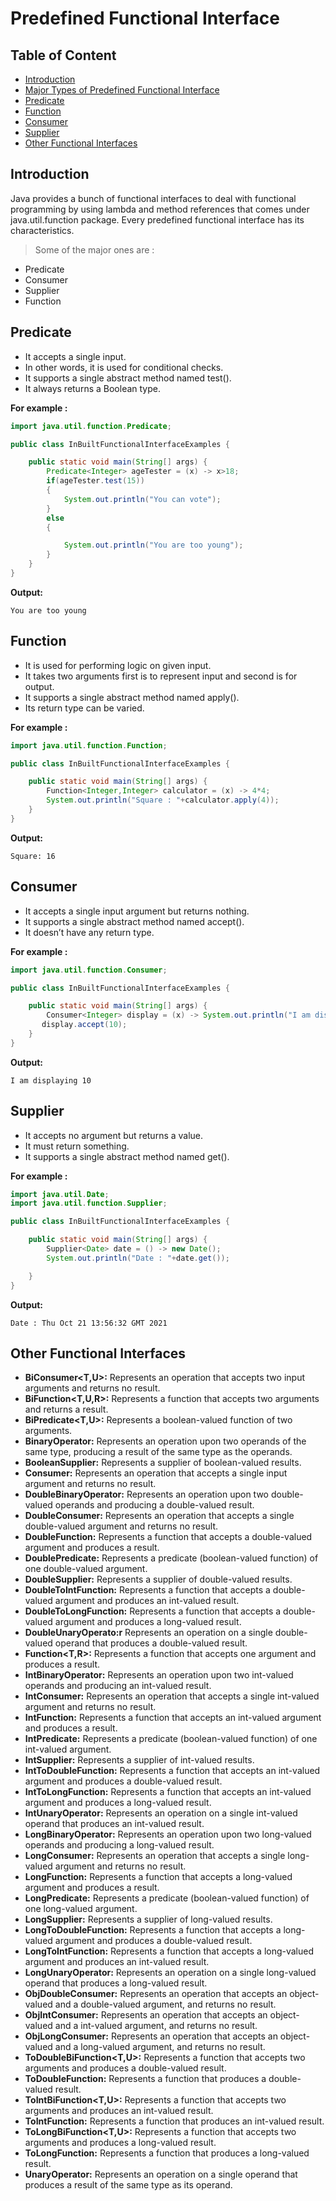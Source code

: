 # Predefined Functional Interface
## Table of Content
* [Introduction](#introduction)
* [Major Types of Predefined Functional Interface](#major-types-of-predefined-functional-interface)
* [Predicate](#predicate)
* [Function](#function)
* [Consumer](#consumer)
* [Supplier](#supplier)
* [Other Functional Interfaces](#other-functional-interfaces)

## Introduction

Java provides a bunch of functional interfaces to deal with functional programming by using lambda and method references that comes under java.util.function package. Every predefined functional interface has its characteristics. 

>Some of the major ones are :
* Predicate
* Consumer
* Supplier 
* Function

## Predicate

* It accepts a single input.
* In other words, it is used for conditional checks.
* It supports a single abstract method named test().
* It always returns a Boolean type.

**For example :**
```java
import java.util.function.Predicate;

public class InBuiltFunctionalInterfaceExamples {

    public static void main(String[] args) {
        Predicate<Integer> ageTester = (x) -> x>18;
        if(ageTester.test(15))
        {
            System.out.println("You can vote");
        }
        else
        {

            System.out.println("You are too young");
        }
    }
}
```
**Output:**

```
You are too young
```
## Function

* It is used for performing logic on given input.
* It takes two arguments first is to represent input and second is for output.
* It supports a single abstract method named apply().
* Its return type can be varied.

**For example :**
```java
import java.util.function.Function;

public class InBuiltFunctionalInterfaceExamples {

    public static void main(String[] args) {
        Function<Integer,Integer> calculator = (x) -> 4*4;
        System.out.println("Square : "+calculator.apply(4));
    }
}
```
**Output:**

```
Square: 16
```
## Consumer

* It accepts a single input argument but returns nothing.
* It supports a single abstract method named accept().
* It doesn’t have any return type.

**For example :**
```java
import java.util.function.Consumer;

public class InBuiltFunctionalInterfaceExamples {

    public static void main(String[] args) {
        Consumer<Integer> display = (x) -> System.out.println("I am displaying "+ x);
       display.accept(10);
    }
}
```
**Output:**

```
I am displaying 10
```
## Supplier

* It accepts no argument but returns a value.
* It must return something.
* It supports a single abstract method named get().

**For example :**
```java
import java.util.Date;
import java.util.function.Supplier;

public class InBuiltFunctionalInterfaceExamples {

    public static void main(String[] args) {
        Supplier<Date> date = () -> new Date();
        System.out.println("Date : "+date.get());

    }
}
```
**Output:**

```
Date : Thu Oct 21 13:56:32 GMT 2021
```

## Other Functional Interfaces

* **BiConsumer<T,U>:** Represents an operation that accepts two input arguments and returns no result.
* **BiFunction<T,U,R>:** Represents a function that accepts two arguments and returns a result.
* **BiPredicate<T,U>:** Represents a boolean-valued function of two arguments.
* **BinaryOperator<T>:** Represents an operation upon two operands of the same type, producing a result of the same type as the operands.
* **BooleanSupplier:** Represents a supplier of boolean-valued results.
* **Consumer<T>:** Represents an operation that accepts a single input argument and returns no result.
* **DoubleBinaryOperator:** Represents an operation upon two double-valued operands and producing a double-valued result.
* **DoubleConsumer:** Represents an operation that accepts a single double-valued argument and returns no result.
* **DoubleFunction<R>:** Represents a function that accepts a double-valued argument and produces a result.
* **DoublePredicate:** Represents a predicate (boolean-valued function) of one double-valued argument.
* **DoubleSupplier:** Represents a supplier of double-valued results.
* **DoubleToIntFunction:** Represents a function that accepts a double-valued argument and produces an int-valued result.
* **DoubleToLongFunction:**	Represents a function that accepts a double-valued argument and produces a long-valued result.
* **DoubleUnaryOperato:r** Represents an operation on a single double-valued operand that produces a double-valued result.
* **Function<T,R>:** Represents a function that accepts one argument and produces a result.
* **IntBinaryOperator:** Represents an operation upon two int-valued operands and producing an int-valued result.
* **IntConsumer:** Represents an operation that accepts a single int-valued argument and returns no result.
* **IntFunction<R>:** Represents a function that accepts an int-valued argument and produces a result.
* **IntPredicate:**	Represents a predicate (boolean-valued function) of one int-valued argument.
* **IntSupplier:** Represents a supplier of int-valued results.
* **IntToDoubleFunction:** Represents a function that accepts an int-valued argument and produces a double-valued result.
* **IntToLongFunction:**  Represents a function that accepts an int-valued argument and produces a long-valued result.
* **IntUnaryOperator:** Represents an operation on a single int-valued operand that produces an int-valued result.
* **LongBinaryOperator:** Represents an operation upon two long-valued operands and producing a long-valued result.
* **LongConsumer:**	Represents an operation that accepts a single long-valued argument and returns no result.
* **LongFunction<R>:** Represents a function that accepts a long-valued argument and produces a result.
* **LongPredicate:** Represents a predicate (boolean-valued function) of one long-valued argument.
* **LongSupplier:** Represents a supplier of long-valued results.
* **LongToDoubleFunction:** Represents a function that accepts a long-valued argument and produces a double-valued result.
* **LongToIntFunction:** Represents a function that accepts a long-valued argument and produces an int-valued result.
* **LongUnaryOperator:** Represents an operation on a single long-valued operand that produces a long-valued result.
* **ObjDoubleConsumer<T>:** Represents an operation that accepts an object-valued and a double-valued argument, and returns no result.
* **ObjIntConsumer<T>:** Represents an operation that accepts an object-valued and a int-valued argument, and returns no result.
* **ObjLongConsumer<T>:** Represents an operation that accepts an object-valued and a long-valued argument, and returns no result.
* **ToDoubleBiFunction<T,U>:** Represents a function that accepts two arguments and produces a double-valued result.
* **ToDoubleFunction<T>:** Represents a function that produces a double-valued result.
* **ToIntBiFunction<T,U>:** Represents a function that accepts two arguments and produces an int-valued result.
* **ToIntFunction<T>:** Represents a function that produces an int-valued result.
* **ToLongBiFunction<T,U>:** Represents a function that accepts two arguments and produces a long-valued result.
* **ToLongFunction<T>:** Represents a function that produces a long-valued result.
* **UnaryOperator<T>:** Represents an operation on a single operand that produces a result of the same type as its operand.
